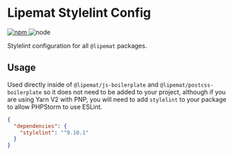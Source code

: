 # Lipemat Stylelint Config

<p>
<a href="https://www.npmjs.com/package/@lipemat/stylelint-config">
<img alt="npm" src="https://img.shields.io/npm/v/@lipemat/stylelint-config.svg">
</a>
    <img alt="node" src="https://img.shields.io/node/v/@lipemat/stylelint-config.svg">
</p>

Stylelint configuration for all `@lipemat` packages.

## Usage

Used directly inside of `@lipemat/js-boilerplate` and `@lipemat/postcss-boilerplate` so it does not need to be added to your project,
although if you are using Yarn V2 with PNP, you will need to add `stylelint` to your package to
allow PHPStorm to use ESLint.

```json
{
  "dependencies": {
    "stylelint": "^9.10.1"
  }
}

```